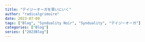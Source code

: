 ```yaml
---
title: "デイジーオーガを買いにいく"
author: "radicalgrimoire"
date: 2023-07-09
tags: ["Blog", "Synduality Noir", "Synduality", "デイジーオーガ"]
categories: ["Blog"]
series: ["2023Blog"]
---
```


